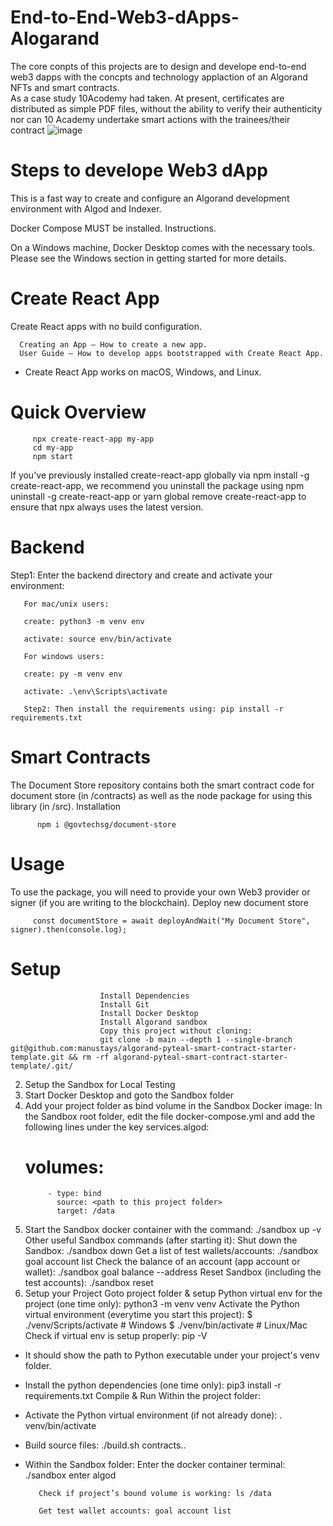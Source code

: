 # End-to-End-Web3-dApps-Alogarand
The core conpts of this projects are to design and develope end-to-end web3 dapps with the concpts  and technology applaction of an Algorand NFTs and smart contracts.   
 As a case study 10Acodemy had taken. At present, certificates are distributed as simple PDF files, without the ability to verify their authenticity nor can 10 Academy undertake smart actions with the trainees/their contract
![image](https://user-images.githubusercontent.com/43541659/193428261-edb35ccd-b9c6-4f9e-9102-687b6ed17d27.png)


# Steps to develope Web3 dApp

This is a fast way to create and configure an Algorand development environment with Algod and Indexer.

Docker Compose MUST be installed. Instructions.

On a Windows machine, Docker Desktop comes with the necessary tools. Please see the Windows section in getting started for more details.
# Create React App
Create React apps with no build configuration.

      Creating an App – How to create a new app.
      User Guide – How to develop apps bootstrapped with Create React App.

- Create React App works on macOS, Windows, and Linux.
# Quick Overview
         npx create-react-app my-app
         cd my-app
         npm start
         
If you've previously installed create-react-app globally via npm install -g create-react-app, we recommend you uninstall the package using npm uninstall -g create-react-app or yarn global remove create-react-app to ensure that npx always uses the latest version.
# Backend
Step1: Enter the backend directory and create and activate your environment:

       For mac/unix users:

       create: python3 -m venv env

       activate: source env/bin/activate

       For windows users:

       create: py -m venv env

       activate: .\env\Scripts\activate

       Step2: Then install the requirements using: pip install -r requirements.txt
   # Smart Contracts 
   
The Document Store repository contains both the smart contract code for document store (in /contracts) as well as the node package for using this library (in /src).
Installation

          npm i @govtechsg/document-store
          
# Usage

To use the package, you will need to provide your own Web3 provider or signer (if you are writing to the blockchain).
Deploy new document store

         const documentStore = await deployAndWait("My Document Store", signer).then(console.log);
         
         
# Setup
                        Install Dependencies
                        Install Git
                        Install Docker Desktop
                        Install Algorand sandbox
                        Copy this project without cloning:
                        git clone -b main --depth 1 --single-branch git@github.com:manustays/algorand-pyteal-smart-contract-starter-template.git && rm -rf algorand-pyteal-smart-contract-starter-template/.git/
2. Setup the Sandbox for Local Testing
3. Start Docker Desktop and goto the Sandbox folder
4. Add your project folder as bind volume in the Sandbox Docker image:
    In the Sandbox root folder, edit the file docker-compose.yml and add the following lines under the key services.algod:
   # volumes:
            - type: bind
              source: <path to this project folder>
              target: /data
5. Start the Sandbox docker container with the command: 
               ./sandbox up -v
              Other useful Sandbox commands (after starting it):
              Shut down the Sandbox: 
               ./sandbox down
              Get a list of test wallets/accounts: 
               ./sandbox goal account list
              Check the balance of an account (app account or wallet):
               ./sandbox goal balance --address <account-address>
              Reset Sandbox (including the test accounts):
               ./sandbox reset
6. Setup your Project
Goto project folder & setup Python virtual env for the project (one time only): python3 -m venv venv
                 Activate the Python virtual environment (everytime you start this project):
                 $ ./venv/Scripts/activate # Windows
                 $ ./venv/bin/activate # Linux/Mac
                 Check if virtual env is setup properly: pip -V
- It should show the path to Python executable under your project's venv folder.
- Install the python dependencies (one time only):
                    pip3 install -r requirements.txt
                    Compile & Run
Within the project folder:
- Activate the Python virtual environment (if not already done): . venv/bin/activate
- Build source files: ./build.sh contracts.<subfolder>.<filename-without-py-ext>
- Within the Sandbox folder:
         Enter the docker container terminal: ./sandbox enter algod

         Check if project’s bound volume is working: ls /data

         Get test wallet accounts: goal account list
  
